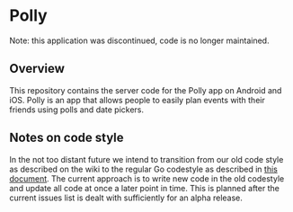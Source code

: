 # Polly

Note: this application was discontinued, code is no longer maintained.

## Overview
This repository contains the server code for the Polly app on Android and iOS. Polly is an app that allows people to easily plan events with their friends using polls and date pickers.

## Notes on code style
In the not too distant future we intend to transition from our old code style as described on the wiki to the regular Go codestyle as described in [this document](https://golang.org/doc/effective_go.html). The current approach is to write new code in the old codestyle and update all code at once a later point in time. This is planned after the current issues list is dealt with sufficiently for an alpha release.
